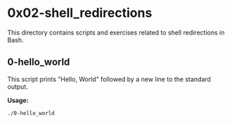 # 0x02-shell_redirections

This directory contains scripts and exercises related to shell redirections in Bash.

## 0-hello_world

This script prints "Hello, World" followed by a new line to the standard output.

**Usage:**
```bash
./0-hello_world
